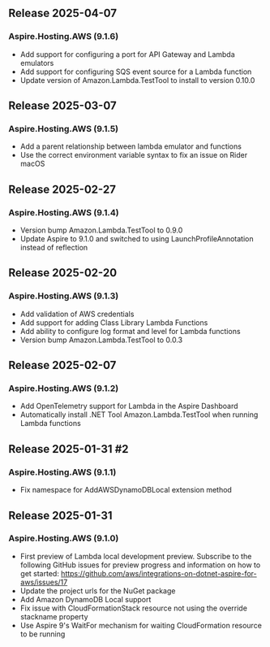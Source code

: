 ## Release 2025-04-07

### Aspire.Hosting.AWS (9.1.6)
* Add support for configuring a port for API Gateway and Lambda emulators
* Add support for configuring SQS event source for a Lambda function
* Update version of Amazon.Lambda.TestTool to install to version 0.10.0

## Release 2025-03-07

### Aspire.Hosting.AWS (9.1.5)
* Add a parent relationship between lambda emulator and functions
* Use the correct environment variable syntax to fix an issue on Rider macOS

## Release 2025-02-27

### Aspire.Hosting.AWS (9.1.4)
* Version bump Amazon.Lambda.TestTool to 0.9.0
* Update Aspire to 9.1.0 and switched to using LaunchProfileAnnotation instead of reflection

## Release 2025-02-20

### Aspire.Hosting.AWS (9.1.3)
* Add validation of AWS credentials
* Add support for adding Class Library Lambda Functions
* Add ability to configure log format and level for Lambda functions
* Version bump Amazon.Lambda.TestTool to 0.0.3

## Release 2025-02-07

### Aspire.Hosting.AWS (9.1.2)
* Add OpenTelemetry support for Lambda in the Aspire Dashboard
* Automatically install .NET Tool Amazon.Lambda.TestTool when running Lambda functions

## Release 2025-01-31 #2

### Aspire.Hosting.AWS (9.1.1)
* Fix namespace for AddAWSDynamoDBLocal extension method

## Release 2025-01-31

### Aspire.Hosting.AWS (9.1.0)
* First preview of Lambda local development preview. Subscribe to the following GitHub issues for preview progress and information on how to get started: https://github.com/aws/integrations-on-dotnet-aspire-for-aws/issues/17
* Update the project urls for the NuGet package
* Add Amazon DynamoDB Local support
* Fix issue with CloudFormationStack resource not using the override stackname property
* Use Aspire 9's WaitFor mechanism for waiting CloudFormation resource to be running
